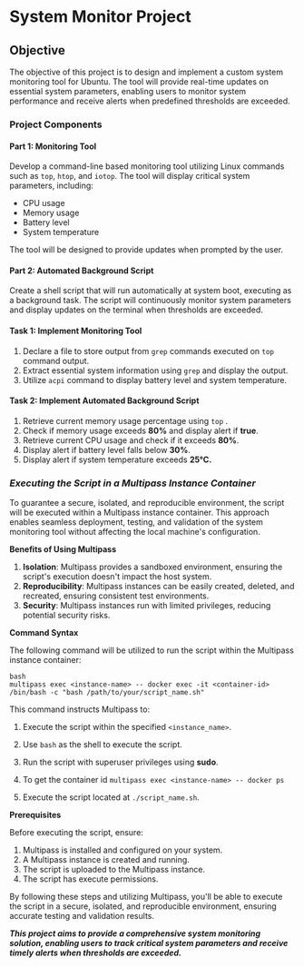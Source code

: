 

# System Monitor Project

## Objective

The objective of this project is to design and implement a custom system monitoring tool for Ubuntu. The tool will provide real-time updates on essential system parameters, enabling users to monitor system performance and receive alerts when predefined thresholds are exceeded.

### Project Components

#### Part 1: Monitoring Tool

Develop a command-line based monitoring tool utilizing Linux commands such as `top`, `htop`, and `iotop`. The tool will display critical system parameters, including:

- CPU usage
- Memory usage
- Battery level
- System temperature

The tool will be designed to provide updates when prompted by the user.

#### Part 2: Automated Background Script

Create a shell script that will run automatically at system boot, executing as a background task. The script will continuously monitor system parameters and display updates on the terminal when thresholds are exceeded.

#### Task 1: Implement Monitoring Tool

1. Declare a file to store output from `grep` commands executed on `top` command output.
2. Extract essential system information using `grep` and display the output.
3. Utilize `acpi` command to display battery level and system temperature.

#### Task 2: Implement Automated Background Script

1. Retrieve current memory usage percentage using `top` .
2. Check if memory usage exceeds **80%** and display alert if **true**.
3. Retrieve current CPU usage and check if it exceeds **80%**.
4. Display alert if battery level falls below **30%**.
5. Display alert if system temperature exceeds **25°C.**


### *Executing the Script in a Multipass Instance Container*

To guarantee a secure, isolated, and reproducible environment, the script will be executed within a Multipass instance container. This approach enables seamless deployment, testing, and validation of the system monitoring tool without affecting the local machine's configuration.

**Benefits of Using Multipass**

1. **Isolation**: Multipass provides a sandboxed environment, ensuring the script's execution doesn't impact the host system.
2. **Reproducibility**: Multipass instances can be easily created, deleted, and recreated, ensuring consistent test environments.
3. **Security**: Multipass instances run with limited privileges, reducing potential security risks.

**Command Syntax**

The following command will be utilized to run the script within the Multipass instance container:

```
bash
multipass exec <instance-name> -- docker exec -it <container-id> /bin/bash -c "bash /path/to/your/script_name.sh"
```

This command instructs Multipass to:

1. Execute the script within the specified `<instance_name>`.
2. Use `bash` as the shell to execute the script.
3. Run the script with superuser privileges using **sudo**.
4. To get the container id ```multipass exec <instance-name> -- docker ps```
 
5. Execute the script located at `./script_name.sh`.

**Prerequisites**

Before executing the script, ensure:

1. Multipass is installed and configured on your system.
2. A Multipass instance is created and running.
3. The script is uploaded to the Multipass instance.
4. The script has execute permissions.

By following these steps and utilizing Multipass, you'll be able to execute the script in a secure, isolated, and reproducible environment, ensuring accurate testing and validation results.
 

***This project aims to provide a comprehensive system monitoring solution, enabling users to track critical system parameters and receive timely alerts when thresholds are exceeded.*** 
